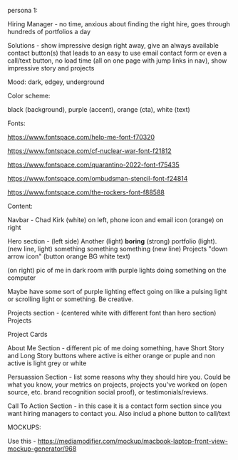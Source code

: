 persona 1:

Hiring Manager - no time, anxious about finding the right hire, goes through hundreds of portfolios a day

Solutions - show impressive design right away, give an always available contact button(s) that leads to an easy to use email contact form or even a call/text button, no load time (all on one page with jump links in nav), show impressive story and projects

Mood: dark, edgey, underground

Color scheme:

black (background), purple (accent), orange (cta), white (text)

Fonts:

https://www.fontspace.com/help-me-font-f70320

https://www.fontspace.com/cf-nuclear-war-font-f21812

https://www.fontspace.com/quarantino-2022-font-f75435

https://www.fontspace.com/ombudsman-stencil-font-f24814

https://www.fontspace.com/the-rockers-font-f88588

Content:

Navbar - Chad Kirk (white) on left, phone icon and email icon (orange) on right

Hero section - (left side) Another (light) **boring** (strong) portfolio (light). (new line, light) something something something (new line) Projects "down arrow icon" (button orange BG white text)

(on right) pic of me in dark room with purple lights doing something on the computer

Maybe have some sort of purple lighting effect going on like a pulsing light or scrolling light or something. Be creative.

Projects section - (centered white with different font than hero section) Projects

Project Cards

About Me Section - different pic of me doing something, have Short Story and Long Story buttons where active is either orange or puple and non active is light grey or white

Persuassion Section - list some reasons why they should hire you. Could be what you know, your metrics on projects, projects you've worked on (open source, etc. brand recognition social proof), or testimonials/reviews.

Call To Action Section - in this case it is a contact form section since you want hiring managers to contact you. Also includ a phone button to call/text

MOCKUPS:

Use this - https://mediamodifier.com/mockup/macbook-laptop-front-view-mockup-generator/968
